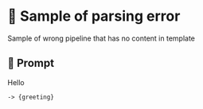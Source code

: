 # 🔴 Sample of parsing error

Sample of wrong pipeline that has no content in template

## 💬 Prompt

Hello

`-> {greeting}`

